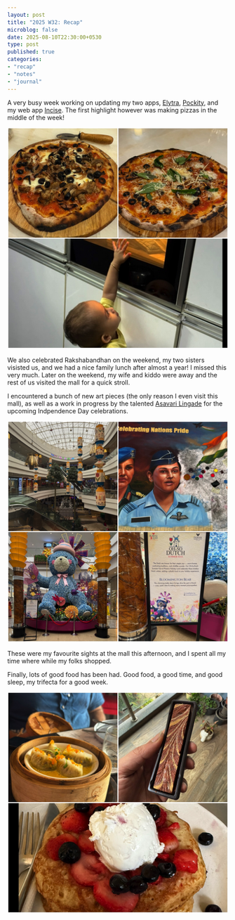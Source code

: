 ```yaml
---
layout: post
title: "2025 W32: Recap"
microblog: false
date: 2025-08-10T22:30:00+0530
type: post
published: true
categories:
- "recap"
- "notes"
- "journal"
---
```


A very busy week working on updating my two apps, [Elytra](https://elytra.app), [Pockity](https://pockity.app), and my web app [Incise](https://incise.app). The first highlight however was making pizzas in the middle of the week! 

![3 photos: mushroom pizza, margherita pizza, and the kiddo reaching out the oven where the dough is proofing](/assets/posts/2025/08/20250810-1.jpg)

We also celebrated Rakshabandhan on the weekend, my two sisters visisted us, and we had a nice family lunch after almost a year! I missed this very much. Later on the weekend, my wife and kiddo were away and the rest of us visited the mall for a quick stroll. 

I encountered a bunch of new art pieces (the only reason I even visit this mall), as well as a work in progress by the talented [Asavari Lingade](https://www.instagram.com/rangoli_with_asavari) for the upcoming Indpendence Day celebrations. 

![4 photos: Paper craft chandelliers, Work in Progress rangoli art by Asavari, Bloomington Bear created using Ducth flowers, an about me about the bloomington bear](/assets/posts/2025/08/20250810-2.jpg)

These were my favourite sights at the mall this afternoon, and I spent all my time where while my folks shopped. 

Finally, lots of good food has been had. Good food, a good time, and good sleep, my trifecta for a good week. 

![3 photos: asparagus dimsums, earl grey infused brownie from Japan, blueberry pancakes](/assets/posts/2025/08/20250810-3.jpg)
